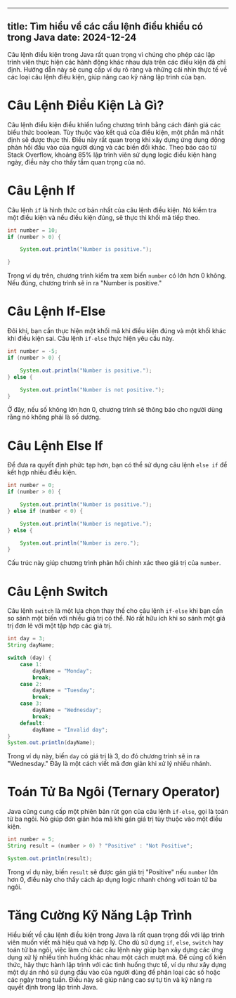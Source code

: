 ---
title: Tìm hiểu về các cầu lệnh điều khiểu có trong Java
date: 2024-12-24
-----

Câu lệnh điều kiện trong Java rất quan trọng vì chúng cho phép các lập trình viên thực hiện các hành động khác nhau dựa trên các điều kiện đã chỉ định. Hướng dẫn này sẽ cung cấp ví dụ rõ ràng và những cái nhìn thực tế về các loại câu lệnh điều kiện, giúp nâng cao kỹ năng lập trình của bạn.

# Câu Lệnh Điều Kiện Là Gì?

Câu lệnh điều kiện điều khiển luồng chương trình bằng cách đánh giá các biểu thức boolean. Tùy thuộc vào kết quả của điều kiện, một phần mã nhất định sẽ được thực thi. Điều này rất quan trọng khi xây dựng ứng dụng động phản hồi đầu vào của người dùng và các biến đổi khác. Theo báo cáo từ Stack Overflow, khoảng 85% lập trình viên sử dụng logic điều kiện hàng ngày, điều này cho thấy tầm quan trọng của nó.

# Câu Lệnh If

Câu lệnh `if` là hình thức cơ bản nhất của câu lệnh điều kiện. Nó kiểm tra một điều kiện và nếu điều kiện đúng, sẽ thực thi khối mã tiếp theo.

```java
int number = 10;
if (number > 0) {

    System.out.println("Number is positive.");

}
```

Trong ví dụ trên, chương trình kiểm tra xem biến `number` có lớn hơn 0 không. Nếu đúng, chương trình sẽ in ra "Number is positive."

# Câu Lệnh If-Else

Đôi khi, bạn cần thực hiện một khối mã khi điều kiện đúng và một khối khác khi điều kiện sai. Câu lệnh `if-else` thực hiện yêu cầu này.

```java
int number = -5;
if (number > 0) {

    System.out.println("Number is positive.");
} else {

    System.out.println("Number is not positive.");
}
```

Ở đây, nếu số không lớn hơn 0, chương trình sẽ thông báo cho người dùng rằng nó không phải là số dương.

# Câu Lệnh Else If

Để đưa ra quyết định phức tạp hơn, bạn có thể sử dụng câu lệnh `else if` để kết hợp nhiều điều kiện.

```java
int number = 0;
if (number > 0) {

    System.out.println("Number is positive.");
} else if (number < 0) {

    System.out.println("Number is negative.");
} else {

    System.out.println("Number is zero.");
}
```

Cấu trúc này giúp chương trình phản hồi chính xác theo giá trị của `number`.

# Câu Lệnh Switch

Câu lệnh `switch` là một lựa chọn thay thế cho câu lệnh `if-else` khi bạn cần so sánh một biến với nhiều giá trị có thể. Nó rất hữu ích khi so sánh một giá trị đơn lẻ với một tập hợp các giá trị.

```java
int day = 3;
String dayName;

switch (day) {
    case 1:
        dayName = "Monday";
        break;
    case 2:
        dayName = "Tuesday";
        break;
    case 3:
        dayName = "Wednesday";
        break;
    default:
        dayName = "Invalid day";
}
System.out.println(dayName);

```

Trong ví dụ này, biến `day` có giá trị là 3, do đó chương trình sẽ in ra "Wednesday." Đây là một cách viết mã đơn giản khi xử lý nhiều nhánh.

# Toán Tử Ba Ngôi (Ternary Operator)

Java cũng cung cấp một phiên bản rút gọn của câu lệnh `if-else`, gọi là toán tử ba ngôi. Nó giúp đơn giản hóa mã khi gán giá trị tùy thuộc vào một điều kiện.

```java
int number = 5;
String result = (number > 0) ? "Positive" : "Not Positive";

System.out.println(result);

```

Trong ví dụ này, biến `result` sẽ được gán giá trị "Positive" nếu `number` lớn hơn 0, điều này cho thấy cách áp dụng logic nhanh chóng với toán tử ba ngôi.

# Tăng Cường Kỹ Năng Lập Trình

Hiểu biết về câu lệnh điều kiện trong Java là rất quan trọng đối với lập trình viên muốn viết mã hiệu quả và hợp lý. Cho dù sử dụng `if`, `else`, `switch` hay toán tử ba ngôi, việc làm chủ các câu lệnh này giúp bạn xây dựng các ứng dụng xử lý nhiều tình huống khác nhau một cách mượt mà. Để củng cố kiến thức, hãy thực hành lập trình với các tình huống thực tế, ví dụ như xây dựng một dự án nhỏ sử dụng đầu vào của người dùng để phân loại các số hoặc các ngày trong tuần. Điều này sẽ giúp nâng cao sự tự tin và kỹ năng ra quyết định trong lập trình Java.
